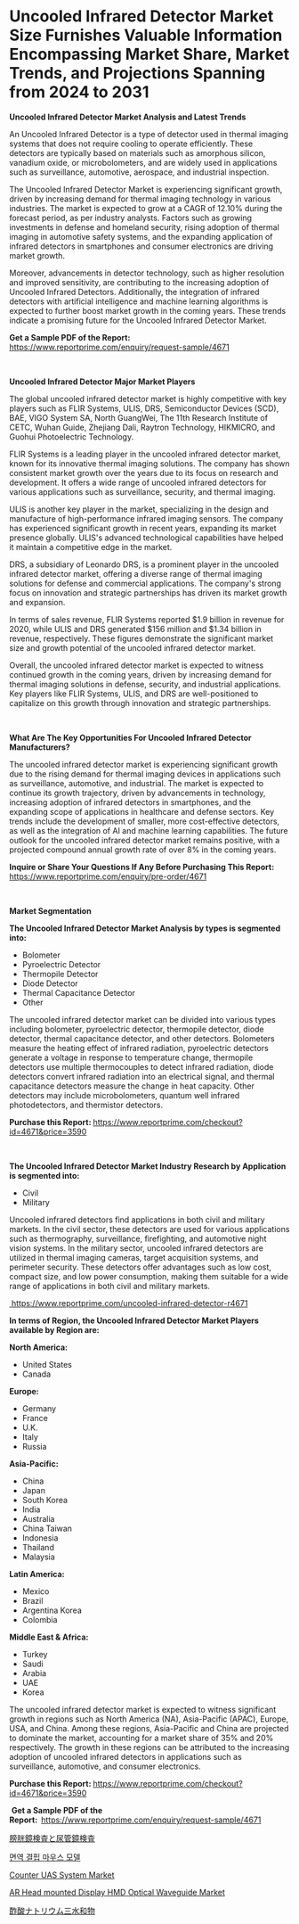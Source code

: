 <p><h1>Uncooled Infrared Detector Market Size Furnishes Valuable Information Encompassing Market Share, Market Trends, and Projections Spanning from 2024 to 2031</h1></p><p><strong>Uncooled Infrared Detector Market Analysis and Latest Trends</strong></p>
<p><p>An Uncooled Infrared Detector is a type of detector used in thermal imaging systems that does not require cooling to operate efficiently. These detectors are typically based on materials such as amorphous silicon, vanadium oxide, or microbolometers, and are widely used in applications such as surveillance, automotive, aerospace, and industrial inspection.</p><p>The Uncooled Infrared Detector Market is experiencing significant growth, driven by increasing demand for thermal imaging technology in various industries. The market is expected to grow at a CAGR of 12.10% during the forecast period, as per industry analysts. Factors such as growing investments in defense and homeland security, rising adoption of thermal imaging in automotive safety systems, and the expanding application of infrared detectors in smartphones and consumer electronics are driving market growth.</p><p>Moreover, advancements in detector technology, such as higher resolution and improved sensitivity, are contributing to the increasing adoption of Uncooled Infrared Detectors. Additionally, the integration of infrared detectors with artificial intelligence and machine learning algorithms is expected to further boost market growth in the coming years. These trends indicate a promising future for the Uncooled Infrared Detector Market.</p></p>
<p><strong>Get a Sample PDF of the Report:&nbsp;</strong> <a href="https://www.reportprime.com/enquiry/request-sample/4671">https://www.reportprime.com/enquiry/request-sample/4671</a></p>
<p>&nbsp;</p>
<p><strong>Uncooled Infrared Detector Major Market Players</strong></p>
<p><p>The global uncooled infrared detector market is highly competitive with key players such as FLIR Systems, ULIS, DRS, Semiconductor Devices (SCD), BAE, VIGO System SA, North GuangWei, The 11th Research Institute of CETC, Wuhan Guide, Zhejiang Dali, Raytron Technology, HIKMICRO, and Guohui Photoelectric Technology.</p><p>FLIR Systems is a leading player in the uncooled infrared detector market, known for its innovative thermal imaging solutions. The company has shown consistent market growth over the years due to its focus on research and development. It offers a wide range of uncooled infrared detectors for various applications such as surveillance, security, and thermal imaging.</p><p>ULIS is another key player in the market, specializing in the design and manufacture of high-performance infrared imaging sensors. The company has experienced significant growth in recent years, expanding its market presence globally. ULIS's advanced technological capabilities have helped it maintain a competitive edge in the market.</p><p>DRS, a subsidiary of Leonardo DRS, is a prominent player in the uncooled infrared detector market, offering a diverse range of thermal imaging solutions for defense and commercial applications. The company's strong focus on innovation and strategic partnerships has driven its market growth and expansion.</p><p>In terms of sales revenue, FLIR Systems reported $1.9 billion in revenue for 2020, while ULIS and DRS generated $156 million and $1.34 billion in revenue, respectively. These figures demonstrate the significant market size and growth potential of the uncooled infrared detector market.</p><p>Overall, the uncooled infrared detector market is expected to witness continued growth in the coming years, driven by increasing demand for thermal imaging solutions in defense, security, and industrial applications. Key players like FLIR Systems, ULIS, and DRS are well-positioned to capitalize on this growth through innovation and strategic partnerships.</p></p>
<p>&nbsp;</p>
<p><strong>What Are The Key Opportunities For Uncooled Infrared Detector Manufacturers?</strong></p>
<p><p>The uncooled infrared detector market is experiencing significant growth due to the rising demand for thermal imaging devices in applications such as surveillance, automotive, and industrial. The market is expected to continue its growth trajectory, driven by advancements in technology, increasing adoption of infrared detectors in smartphones, and the expanding scope of applications in healthcare and defense sectors. Key trends include the development of smaller, more cost-effective detectors, as well as the integration of AI and machine learning capabilities. The future outlook for the uncooled infrared detector market remains positive, with a projected compound annual growth rate of over 8% in the coming years.</p></p>
<p><strong>Inquire or Share Your Questions If Any Before Purchasing This Report:</strong> <a href="https://www.reportprime.com/enquiry/pre-order/4671">https://www.reportprime.com/enquiry/pre-order/4671</a></p>
<p>&nbsp;</p>
<p><strong>Market Segmentation</strong></p>
<p><strong>The Uncooled Infrared Detector Market Analysis by types is segmented into:</strong></p>
<p><ul><li>Bolometer</li><li>Pyroelectric Detector</li><li>Thermopile Detector</li><li>Diode Detector</li><li>Thermal Capacitance Detector</li><li>Other</li></ul></p>
<p><p>The uncooled infrared detector market can be divided into various types including bolometer, pyroelectric detector, thermopile detector, diode detector, thermal capacitance detector, and other detectors. Bolometers measure the heating effect of infrared radiation, pyroelectric detectors generate a voltage in response to temperature change, thermopile detectors use multiple thermocouples to detect infrared radiation, diode detectors convert infrared radiation into an electrical signal, and thermal capacitance detectors measure the change in heat capacity. Other detectors may include microbolometers, quantum well infrared photodetectors, and thermistor detectors.</p></p>
<p><strong>Purchase this Report:&nbsp;</strong><a href="https://www.reportprime.com/checkout?id=4671&price=3590">https://www.reportprime.com/checkout?id=4671&price=3590</a></p>
<p>&nbsp;</p>
<p><strong>The Uncooled Infrared Detector Market Industry Research by Application is segmented into:</strong></p>
<p><ul><li>Civil</li><li>Military</li></ul></p>
<p><p>Uncooled infrared detectors find applications in both civil and military markets. In the civil sector, these detectors are used for various applications such as thermography, surveillance, firefighting, and automotive night vision systems. In the military sector, uncooled infrared detectors are utilized in thermal imaging cameras, target acquisition systems, and perimeter security. These detectors offer advantages such as low cost, compact size, and low power consumption, making them suitable for a wide range of applications in both civil and military markets.</p></p>
<p><a href="https://www.reportprime.com/uncooled-infrared-detector-r4671">&nbsp;https://www.reportprime.com/uncooled-infrared-detector-r4671</a></p>
<p><strong>In terms of Region, the Uncooled Infrared Detector Market Players available by Region are:</strong></p>
<p>
    <p> <strong> North America: </strong>
        <ul>
            <li>United States</li>
            <li>Canada</li>
        </ul>
        </p> 
    <p> <strong> Europe: </strong>
        <ul>
            <li>Germany</li>
            <li>France</li>
            <li>U.K.</li>
            <li>Italy</li>
            <li>Russia</li>
        </ul>
        </p> 
    <p> <strong> Asia-Pacific: </strong>
        <ul>
            <li>China</li>
            <li>Japan</li>
            <li>South Korea</li>
            <li>India</li>
            <li>Australia</li>
            <li>China Taiwan</li>
            <li>Indonesia</li>
            <li>Thailand</li>
            <li>Malaysia</li>
        </ul>
        </p> 
    <p> <strong> Latin America: </strong>
        <ul>
            <li>Mexico</li>
            <li>Brazil</li>
            <li>Argentina Korea</li>
            <li>Colombia</li>
        </ul>
        </p> 
    <p> <strong> Middle East & Africa: </strong>
        <ul>
            <li>Turkey</li>
            <li>Saudi</li>
            <li>Arabia</li>
            <li>UAE</li>
            <li>Korea</li>
        </ul>
    </p>
    </p>
<p><p>The uncooled infrared detector market is expected to witness significant growth in regions such as North America (NA), Asia-Pacific (APAC), Europe, USA, and China. Among these regions, Asia-Pacific and China are projected to dominate the market, accounting for a market share of 35% and 20% respectively. The growth in these regions can be attributed to the increasing adoption of uncooled infrared detectors in applications such as surveillance, automotive, and consumer electronics.</p></p>
<p><strong>Purchase this Report: </strong><a href="https://www.reportprime.com/checkout?id=4671&price=3590">https://www.reportprime.com/checkout?id=4671&price=3590</a></p>
<p>&nbsp;<strong>Get a Sample PDF of the Report:&nbsp;&nbsp;</strong><a href="https://www.reportprime.com/enquiry/request-sample/4671">https://www.reportprime.com/enquiry/request-sample/4671</a></p>
<p><strong></strong></p>
<p><p><a href="https://github.com/NovaStamm2023/Market-Research-Report-List-1/blob/main/612059973706.md">膀胱鏡検査と尿管鏡検査</a></p><p><a href="https://github.com/durgin521/Market-Research-Report-List-1/blob/main/223111170135.md">면역 결핍 마우스 모델</a></p><p><a href="https://github.com/RosemarieLeffler2023/Market-Research-Report-List-1/blob/main/counter-uas-system-market.md">Counter UAS System Market</a></p><p><a href="https://github.com/susanjprice2023/Market-Research-Report-List-1/blob/main/ar-head-mounted-display-hmd-optical-waveguide-market.md">AR Head mounted Display HMD Optical Waveguide Market</a></p><p><a href="https://github.com/JerelSchulit20231/Market-Research-Report-List-1/blob/main/387147973707.md">酢酸ナトリウム三水和物</a></p></p>